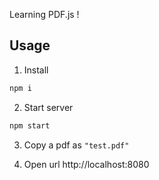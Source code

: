 Learning PDF.js !
## Usage

1. Install

```bash
npm i
```

2. Start server

```bash
npm start
```

3. Copy a pdf as `"test.pdf"`

4. Open url http://localhost:8080
